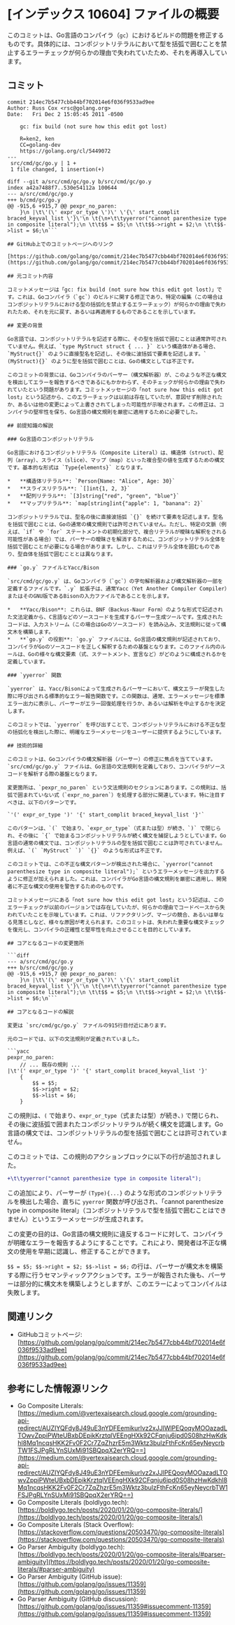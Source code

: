 # [インデックス 10604] ファイルの概要

このコミットは、Go言語のコンパイラ（`gc`）におけるビルドの問題を修正するものです。具体的には、コンポジットリテラルにおいて型を括弧で囲むことを禁止するエラーチェックが何らかの理由で失われていたため、それを再導入しています。

## コミット

```
commit 214ec7b5477cbb44bf702014e6f036f9533ad9ee
Author: Russ Cox <rsc@golang.org>
Date:   Fri Dec 2 15:05:45 2011 -0500

    gc: fix build (not sure how this edit got lost)
    
    R=ken2, ken
    CC=golang-dev
    https://golang.org/cl/5449072
---
 src/cmd/gc/go.y | 1 +
 1 file changed, 1 insertion(+)

diff --git a/src/cmd/gc/go.y b/src/cmd/gc/go.y
index a42a7488f7..530e54112a 100644
--- a/src/cmd/gc/go.y
+++ b/cmd/gc/go.y
@@ -915,6 +915,7 @@ pexpr_no_paren:
 	}\n |\t\'(\' expr_or_type \')\' \'{\' start_complit braced_keyval_list \'}\'\n \t{\n+\t\tyyerror("cannot parenthesize type in composite literal");\n \t\t$$ = $5;\n \t\t$$->right = $2;\n \t\t$$->list = $6;\n```

## GitHub上でのコミットページへのリンク

[https://github.com/golang/go/commit/214ec7b5477cbb44bf702014e6f036f9533ad9ee](https://github.com/golang/go/commit/214ec7b5477cbb44bf702014e6f036f9533ad9ee)

## 元コミット内容

コミットメッセージは「gc: fix build (not sure how this edit got lost)」です。これは、Goコンパイラ（`gc`）のビルドに関する修正であり、特定の編集（この場合はコンポジットリテラルにおける型の括弧化を禁止するエラーチェック）が何らかの理由で失われたため、それを元に戻す、あるいは再適用するものであることを示しています。

## 変更の背景

Go言語では、コンポジットリテラルを記述する際に、その型を括弧で囲むことは通常許可されていません。例えば、`type MyStruct struct { ... }` という構造体がある場合、`MyStruct{}` のように直接型名を記述し、その後に波括弧で要素を記述します。` (MyStruct){}` のように型を括弧で囲むことは、Goの構文としては不正です。

このコミットの背景には、Goコンパイラのパーサー（構文解析器）が、このような不正な構文を検出してエラーを報告するべきであるにもかかわらず、そのチェックが何らかの理由で失われていたという問題があります。コミットメッセージの「not sure how this edit got lost」という記述から、このエラーチェックは以前は存在していたが、意図せず削除されたか、あるいは他の変更によって上書きされてしまった可能性が示唆されます。この修正は、コンパイラの堅牢性を保ち、Go言語の構文規則を厳密に適用するために必要でした。

## 前提知識の解説

### Go言語のコンポジットリテラル

Go言語におけるコンポジットリテラル（Composite Literal）は、構造体（struct）、配列（array）、スライス（slice）、マップ（map）といった複合型の値を生成するための構文です。基本的な形式は `Type{elements}` となります。

*   **構造体リテラル**: `Person{Name: "Alice", Age: 30}`
*   **スライスリテラル**: `[]int{1, 2, 3}`
*   **配列リテラル**: `[3]string{"red", "green", "blue"}`
*   **マップリテラル**: `map[string]int{"apple": 1, "banana": 2}`

コンポジットリテラルでは、型名の後に直接波括弧 `{}` を続けて要素を記述します。型名を括弧で囲むことは、Goの通常の構文規則では許可されていません。ただし、特定の文脈（例えば、`if` や `for` ステートメントの初期化部分で、複合リテラルが曖昧な解釈をされる可能性がある場合）では、パーサーの曖昧さを解消するために、コンポジットリテラル全体を括弧で囲むことが必要になる場合があります。しかし、これはリテラル全体を囲むものであり、型自体を括弧で囲むこととは異なります。

### `go.y` ファイルとYacc/Bison

`src/cmd/gc/go.y` は、Goコンパイラ（`gc`）の字句解析器および構文解析器の一部を定義するファイルです。`.y` 拡張子は、通常Yacc（Yet Another Compiler Compiler）またはそのGNU版であるBisonの入力ファイルであることを示します。

*   **Yacc/Bison**: これらは、BNF（Backus-Naur Form）のような形式で記述された文法定義から、C言語などのソースコードを生成するパーサー生成ツールです。生成されたコードは、入力ストリーム（この場合はGoのソースコード）を読み込み、文法規則に従って構文木を構築します。
*   **`go.y` の役割**: `go.y` ファイルには、Go言語の構文規則が記述されており、コンパイラがGoのソースコードを正しく解釈するための基盤となります。このファイル内のルールは、Goの様々な構文要素（式、ステートメント、宣言など）がどのように構成されるかを定義しています。

### `yyerror` 関数

`yyerror` は、Yacc/Bisonによって生成されるパーサーにおいて、構文エラーが発生した際に呼び出される標準的なエラー報告関数です。この関数は、通常、エラーメッセージを標準エラー出力に表示し、パーサーがエラー回復処理を行うか、あるいは解析を中止するかを決定します。

このコミットでは、`yyerror` を呼び出すことで、コンポジットリテラルにおける不正な型の括弧化を検出した際に、明確なエラーメッセージをユーザーに提供するようにしています。

## 技術的詳細

このコミットは、Goコンパイラの構文解析器（パーサー）の修正に焦点を当てています。`src/cmd/gc/go.y` ファイルは、Go言語の文法規則を定義しており、コンパイラがソースコードを解析する際の基盤となります。

変更箇所は、`pexpr_no_paren` という文法規則のセクションにあります。この規則は、括弧で囲まれていない式（`expr_no_paren`）を処理する部分に関連しています。特に注目すべきは、以下のパターンです。

`'(' expr_or_type ')' '{' start_complit braced_keyval_list '}'`

このパターンは、`(` で始まり、`expr_or_type`（式または型）が続き、`)` で閉じられ、その後に `{` で始まるコンポジットリテラルが続く構文を捕捉しようとしています。Go言語の通常の構文では、コンポジットリテラルの型を括弧で囲むことは許可されていません。例えば、`(` `MyStruct` `)` `{}` のような形式は不正です。

このコミットでは、この不正な構文パターンが検出された場合に、`yyerror("cannot parenthesize type in composite literal");` というエラーメッセージを出力するように修正が加えられました。これは、コンパイラがGo言語の構文規則を厳密に適用し、開発者に不正な構文の使用を警告するためのものです。

コミットメッセージにある「not sure how this edit got lost」という記述は、このエラーチェックが以前のバージョンでは存在していたが、何らかの理由でコードベースから失われていたことを示唆しています。これは、リファクタリング、マージの競合、あるいは単なる見落としなど、様々な原因が考えられます。このコミットは、失われた重要な構文チェックを復元し、コンパイラの正確性と堅牢性を向上させることを目的としています。

## コアとなるコードの変更箇所

```diff
--- a/src/cmd/gc/go.y
+++ b/src/cmd/gc/go.y
@@ -915,6 +915,7 @@ pexpr_no_paren:
 	}\n |\t\'(\' expr_or_type \')\' \'{\' start_complit braced_keyval_list \'}\'\n \t{\n+\t\tyyerror("cannot parenthesize type in composite literal");\n \t\t$$ = $5;\n \t\t$$->right = $2;\n \t\t$$->list = $6;\n```

## コアとなるコードの解説

変更は `src/cmd/gc/go.y` ファイルの915行目付近にあります。

元のコードでは、以下の文法規則が定義されていました。

```yacc
pexpr_no_paren:
    // ... 既存の規則 ...
|\t'(' expr_or_type ')' '{' start_complit braced_keyval_list '}'
    {
        $$ = $5;
        $$->right = $2;
        $$->list = $6;
    }
```

この規則は、`(` で始まり、`expr_or_type`（式または型）が続き、`)` で閉じられ、その後に波括弧で囲まれたコンポジットリテラルが続く構文を認識します。Go言語の構文では、コンポジットリテラルの型を括弧で囲むことは許可されていません。

このコミットでは、この規則のアクションブロックに以下の行が追加されました。

```diff
+\t\tyyerror("cannot parenthesize type in composite literal");
```

この追加により、パーサーが `(Type){...}` のような形式のコンポジットリテラルを検出した場合、直ちに `yyerror` 関数が呼び出され、「cannot parenthesize type in composite literal」（コンポジットリテラルで型を括弧で囲むことはできません）というエラーメッセージが生成されます。

この変更の目的は、Go言語の構文規則に違反するコードに対して、コンパイラが明確なエラーを報告するようにすることです。これにより、開発者は不正な構文の使用を早期に認識し、修正することができます。

`$$ = $5; $$->right = $2; $$->list = $6;` の行は、パーサーが構文木を構築する際に行うセマンティックアクションです。エラーが報告された後も、パーサーは部分的に構文木を構築しようとしますが、このエラーによってコンパイルは失敗します。

## 関連リンク

*   GitHubコミットページ: [https://github.com/golang/go/commit/214ec7b5477cbb44bf702014e6f036f9533ad9ee](https://github.com/golang/go/commit/214ec7b5477cbb44bf702014e6f036f9533ad9ee)

## 参考にした情報源リンク

*   Go Composite Literals: [https://medium.com/@vertexaisearch.cloud.google.com/grounding-api-redirect/AUZIYQFdy8J49uE3nYDFEemikurlvz2xJJlWlPEQoqyMOOazadLTOwvZppiPWteUBxbDEpikKrztqlVEEngHXk92CFqnju6ipd0S08hzHwKdkhl8Mq1ncqsHKK2Fv0F2Cr7ZqZhzrE5m3Wktz3bulzFthFcKn65eyNeycrbTW1FSJPgRLYnSUxMi91SBQpqX2erYRQ==](https://medium.com/@vertexaisearch.cloud.google.com/grounding-api-redirect/AUZIYQFdy8J49uE3nYDFEemikurlvz2xJJlPEQoqyMOOazadLTOwvZppiPWteUBxbDEpikKrztqlVEEngHXk92CFqnju6ipd0S08hzHwKdkhl8Mq1ncqsHKK2Fv0F2Cr7ZqZhzrE5m3Wktz3bulzFthFcKn65eyNeycrbTW1FSJPgRLYnSUxMi91SBQpqX2erYRQ==)
*   Go Composite Literals (boldlygo.tech): [https://boldlygo.tech/posts/2020/01/20/go-composite-literals/](https://boldlygo.tech/posts/2020/01/20/go-composite-literals/)
*   Go Composite Literals (Stack Overflow): [https://stackoverflow.com/questions/20503470/go-composite-literals](https://stackoverflow.com/questions/20503470/go-composite-literals)
*   Go Parser Ambiguity (boldlygo.tech): [https://boldlygo.tech/posts/2020/01/20/go-composite-literals/#parser-ambiguity](https://boldlygo.tech/posts/2020/01/20/go-composite-literals/#parser-ambiguity)
*   Go Parser Ambiguity (GitHub issue): [https://github.com/golang/go/issues/11359](https://github.com/golang/go/issues/11359)
*   Go Parser Ambiguity (GitHub discussion): [https://github.com/golang/go/issues/11359#issuecomment-11359](https://github.com/golang/go/issues/11359#issuecomment-11359)
